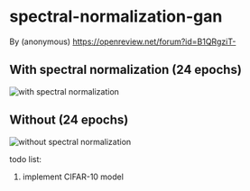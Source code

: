 # spectral-normalization-gan
By (anonymous) https://openreview.net/forum?id=B1QRgziT-

## With spectral normalization (24 epochs)
![with spectral normalization](https://github.com/christiancosgrove/pytorch-spectral-normalization-gan/blob/master/with_sn.png?raw=true)

## Without (24 epochs)
![without spectral normalization](https://github.com/christiancosgrove/pytorch-spectral-normalization-gan/blob/master/without_sn.png?raw=true)


todo list:
1. implement CIFAR-10 model
